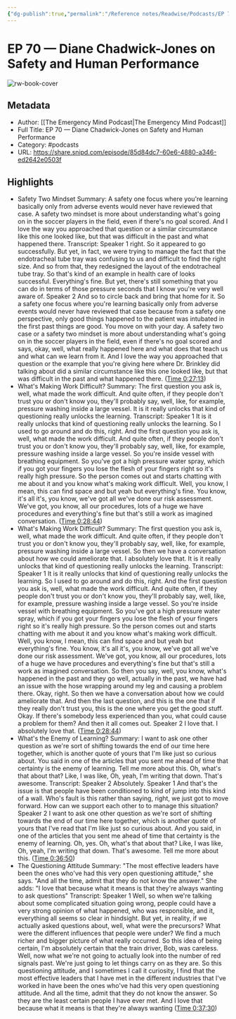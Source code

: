 ```yaml
---
{"dg-publish":true,"permalink":"/Reference notes/Readwise/Podcasts/EP 70 —  Diane Chadwick-Jones on Safety and Human Performance/"}
---
```


# EP 70 —  Diane Chadwick-Jones on Safety and Human Performance

![rw-book-cover](https://readwise-assets.s3.amazonaws.com/static/images/article3.5c705a01b476.png)

## Metadata
- Author: [[The Emergency Mind Podcast\|The Emergency Mind Podcast]]
- Full Title: EP 70 —  Diane Chadwick-Jones on Safety and Human Performance
- Category: #podcasts
- URL: https://share.snipd.com/episode/85d84dc7-60e6-4880-a346-ed2642e0503f

## Highlights
- Safety Two Mindset
  Summary:
  A safety one focus where you're learning basically only from adverse events would never have reviewed that case. A safety two mindset is more about understanding what's going on in the soccer players in the field, even if there's no goal scored. And I love the way you approached that question or a similar circumstance like this one looked like, but that was difficult in the past and what happened there.
  Transcript:
  Speaker 1
  right. So it appeared to go successfully. But yet, in fact, we were trying to manage the fact that the endotracheal tube tray was confusing to us and difficult to find the right size. And so from that, they redesigned the layout of the endotracheal tube tray. So that's kind of an example in health care of looks successful. Everything's fine. But yet, there's still something that you can do in terms of those pressure seconds that I know you're very well aware of.
  Speaker 2
  And so to circle back and bring that home for it. So a safety one focus where you're learning basically only from adverse events would never have reviewed that case because from a safety one perspective, only good things happened to the patient was intubated in the first past things are good. You move on with your day. A safety two case or a safety two mindset is more about understanding what's going on in the soccer players in the field, even if there's no goal scored and says, okay, well, what really happened here and what does that teach us and what can we learn from it. And I love the way you approached that question or the example that you're giving here where Dr. Brinkley did talking about did a similar circumstance like this one looked like, but that was difficult in the past and what happened there. ([Time 0:27:13](https://share.snipd.com/snip/1f331ce7-9db0-44a0-bb74-12e64b8ddb33))
- What's Making Work Difficult?
  Summary:
  The first question you ask is, well, what made the work difficult. And quite often, if they people don't trust you or don't know you, they'll probably say, well, like, for example, pressure washing inside a large vessel. It is it really unlocks that kind of questioning really unlocks the learning.
  Transcript:
  Speaker 1
  It is it really unlocks that kind of questioning really unlocks the learning. So I used to go around and do this, right. And the first question you ask is, well, what made the work difficult. And quite often, if they people don't trust you or don't know you, they'll probably say, well, like, for example, pressure washing inside a large vessel. So you're inside vessel with breathing equipment. So you've got a high pressure water spray, which if you got your fingers you lose the flesh of your fingers right so it's really high pressure. So the person comes out and starts chatting with me about it and you know what's making work difficult. Well, you know, I mean, this can find space and but yeah but everything's fine. You know, it's all it's, you know, we've got all we've done our risk assessment. We've got, you know, all our procedures, lots of a huge we have procedures and everything's fine but that's still a work as imagined conversation. ([Time 0:28:44](https://share.snipd.com/snip/3d38a0e2-7cca-4c8c-8086-19607fc1fc6b))
- What's Making Work Difficult?
  Summary:
  The first question you ask is, well, what made the work difficult. And quite often, if they people don't trust you or don't know you, they'll probably say, well, like, for example, pressure washing inside a large vessel. So then we have a conversation about how we could ameliorate that. I absolutely love that. It is it really unlocks that kind of questioning really unlocks the learning.
  Transcript:
  Speaker 1
  It is it really unlocks that kind of questioning really unlocks the learning. So I used to go around and do this, right. And the first question you ask is, well, what made the work difficult. And quite often, if they people don't trust you or don't know you, they'll probably say, well, like, for example, pressure washing inside a large vessel. So you're inside vessel with breathing equipment. So you've got a high pressure water spray, which if you got your fingers you lose the flesh of your fingers right so it's really high pressure. So the person comes out and starts chatting with me about it and you know what's making work difficult. Well, you know, I mean, this can find space and but yeah but everything's fine. You know, it's all it's, you know, we've got all we've done our risk assessment. We've got, you know, all our procedures, lots of a huge we have procedures and everything's fine but that's still a work as imagined conversation. So then you say, well, you know, what's happened in the past and they go well, actually in the past, we have had an issue with the hose wrapping around my leg and causing a problem there. Okay, right. So then we have a conversation about how we could ameliorate that. And then the last question, and this is the one that if they really don't trust you, this is the one where you get the good stuff. Okay. If there's somebody less experienced than you, what could cause a problem for them? And then it all comes out.
  Speaker 2
  I love that. I absolutely love that. ([Time 0:28:44](https://share.snipd.com/snip/972c0e63-570a-4c9c-bd2c-b7e933a42ea4))
- What's the Enemy of Learning?
  Summary:
  I want to ask one other question as we're sort of shifting towards the end of our time here together, which is another quote of yours that I'm like just so curious about. You said in one of the articles that you sent me ahead of time that certainty is the enemy of learning. Tell me more about this. Oh, what's that about that? Like, I was like, Oh, yeah, I'm writing that down. That's awesome.
  Transcript:
  Speaker 2
  Absolutely.
  Speaker 1
  And that's the issue is that people have been conditioned to kind of jump into this kind of a wall. Who's fault is this rather than saying, right, we just got to move forward. How can we support each other to to manage this situation?
  Speaker 2
  I want to ask one other question as we're sort of shifting towards the end of our time here together, which is another quote of yours that I've read that I'm like just so curious about. And you said, in one of the articles that you sent me ahead of time that certainty is the enemy of learning. Oh, yes. Oh, what's that about that? Like, I was like, Oh, yeah, I'm writing that down. That's awesome. Tell me more about this. ([Time 0:36:50](https://share.snipd.com/snip/4a68fb04-2add-4d1b-8fbd-4903a06c6b55))
- The Questioning Attitude
  Summary:
  "The most effective leaders have been the ones who've had this very open questioning attitude," she says. "And all the time, admit that they do not know the answer." She adds: "I love that because what it means is that they're always wanting to ask questions"
  Transcript:
  Speaker 1
  Well, so when we're talking about some complicated situation going wrong, people could have a very strong opinion of what happened, who was responsible, and it, everything all seems so clear in hindsight. But yet, in reality, if we actually asked questions about, well, what were the precursors? What were the different influences that people were under? We find a much richer and bigger picture of what really occurred. So this idea of being certain, I'm absolutely certain that the train driver, Bob, was careless. Well, now what we're not going to actually look into the number of red signals past. We're just going to let things carry on as they are. So this questioning attitude, and I sometimes I call it curiosity, I find that the most effective leaders that I have met in the different industries that I've worked in have been the ones who've had this very open questioning attitude. And all the time, admit that they do not know the answer. So they are the least certain people I have ever met. And I love that because what it means is that they're always wanting ([Time 0:37:30](https://share.snipd.com/snip/9fcedc72-94f4-4dd8-8e7a-e932cf056510))
